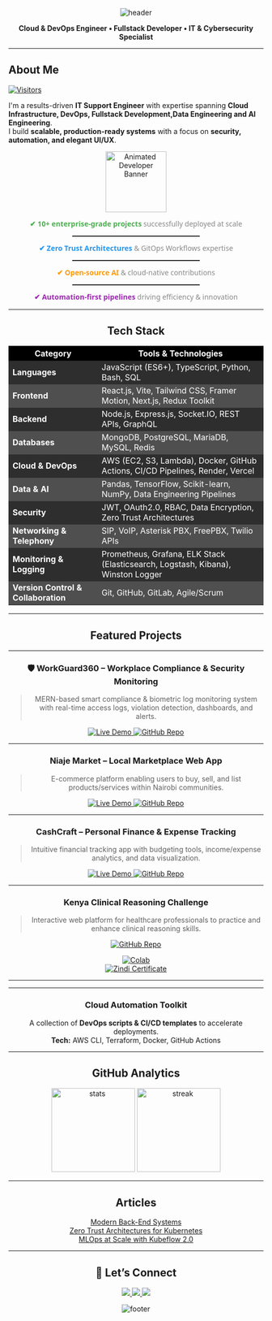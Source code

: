 <!-- Header Banner -->
<p align="center">
  <img src="https://capsule-render.vercel.app/api?type=waving&color=gradient&height=180&section=header&text=Davis%20Wabwile&fontSize=48&fontAlignY=35&animation=fadeIn&fontColor=fff" alt="header" />
</p>

<p align="center">
  <b style="color:var(--color-accent-fg);">Cloud & DevOps Engineer • Fullstack Developer • IT & Cybersecurity Specialist</b>
</p>

---

##  About Me
[![Visitors](https://komarev.com/ghpvc/?username=Alphadavethedon&label=Profile%20Views&color=0e75b6&style=flat)](https://github.com/Alphadavethedon)

I'm a results-driven **IT Support Engineer** with expertise spanning **Cloud Infrastructure, DevOps, Fullstack Development,Data Engineering and AI Engineering**.  
I build **scalable, production-ready systems** with a focus on **security, automation, and elegant UI/UX**.  
<div align="center">
  <img src="https://media.giphy.com/media/M9gbBd9nbDrOTu1Mqx/giphy.gif" width="120" alt="Animated Developer Banner"/>
  
<div align="center" style="font-family: 'Segoe UI', sans-serif; line-height: 1.3;">

<p><strong style="color:#4CAF50;">✔ 10+ enterprise-grade projects</strong> <span style="color:#888;">successfully deployed at scale</span></p>
<hr style="width:50%; border: 0; border-top: 1px solid #333; margin:4px 0;">
<p><strong style="color:#2196F3;">✔ Zero Trust Architectures</strong> <span style="color:#888;">& GitOps Workflows expertise</span></p>
<hr style="width:50%; border: 0; border-top: 1px solid #333; margin:4px 0;">
<p><strong style="color:#FF9800;">✔ Open-source AI</strong> <span style="color:#888;">& cloud-native contributions</span></p>
<hr style="width:50%; border: 0; border-top: 1px solid #333; margin:4px 0;">
<p><strong style="color:#9C27B0;">✔ Automation-first pipelines</strong> <span style="color:#888;">driving efficiency & innovation</span></p>

</div>

---

##  Tech Stack

<table>
  <thead>
    <tr style="background-color:#000000; color:#ffffff;">
      <th>Category</th>
      <th>Tools & Technologies</th>
    </tr>
  </thead>
  <tbody>
    <tr style="background-color:#2e2e2e; color:#ffffff;">
      <td><b>Languages</b></td>
      <td>JavaScript (ES6+), TypeScript, Python, Bash, SQL</td>
    </tr>
    <tr style="background-color:#4f4f4f; color:#ffffff;">
      <td><b>Frontend</b></td>
      <td>React.js, Vite, Tailwind CSS, Framer Motion, Next.js, Redux Toolkit</td>
    </tr>
    <tr style="background-color:#2e2e2e; color:#ffffff;">
      <td><b>Backend</b></td>
      <td>Node.js, Express.js, Socket.IO, REST APIs, GraphQL</td>
    </tr>
    <tr style="background-color:#4f4f4f; color:#ffffff;">
      <td><b>Databases</b></td>
      <td>MongoDB, PostgreSQL, MariaDB, MySQL, Redis</td>
    </tr>
    <tr style="background-color:#2e2e2e; color:#ffffff;">
      <td><b>Cloud & DevOps</b></td>
      <td>AWS (EC2, S3, Lambda), Docker, GitHub Actions, CI/CD Pipelines, Render, Vercel</td>
    </tr>
    <tr style="background-color:#4f4f4f; color:#ffffff;">
      <td><b>Data & AI</b></td>
      <td>Pandas, TensorFlow, Scikit-learn, NumPy, Data Engineering Pipelines</td>
    </tr>
    <tr style="background-color:#2e2e2e; color:#ffffff;">
      <td><b>Security</b></td>
      <td>JWT, OAuth2.0, RBAC, Data Encryption, Zero Trust Architectures</td>
    </tr>
    <tr style="background-color:#4f4f4f; color:#ffffff;">
      <td><b>Networking & Telephony</b></td>
      <td>SIP, VoIP, Asterisk PBX, FreePBX, Twilio APIs</td>
    </tr>
    <tr style="background-color:#2e2e2e; color:#ffffff;">
      <td><b>Monitoring & Logging</b></td>
      <td>Prometheus, Grafana, ELK Stack (Elasticsearch, Logstash, Kibana), Winston Logger</td>
    </tr>
    <tr style="background-color:#4f4f4f; color:#ffffff;">
      <td><b>Version Control & Collaboration</b></td>
      <td>Git, GitHub, GitLab, Agile/Scrum</td>
    </tr>
  </tbody>
</table>

---
##  Featured Projects
---

### 🛡️ WorkGuard360 – Workplace Compliance & Security Monitoring
> MERN-based smart compliance & biometric log monitoring system with real-time access logs, violation detection, dashboards, and alerts.
<p>
  <a href="https://workguard360.vercel.app" target="_blank">
    <img src="https://img.shields.io/badge/Live_Demo-Click_Here-brightgreen?style=for-the-badge" alt="Live Demo"/>
  </a>
  <a href="https://github.com/Alphadavethedon/Workguard360" target="_blank">
    <img src="https://img.shields.io/badge/Source_Code-GitHub-black?style=for-the-badge&logo=github" alt="GitHub Repo"/>
  </a>
</p>

---

###  Niaje Market – Local Marketplace Web App
> E-commerce platform enabling users to buy, sell, and list products/services within Nairobi communities.
<p>
  <a href="https://niajemarket.netlify.app" target="_blank">
    <img src="https://img.shields.io/badge/Live_Demo-Click_Here-brightgreen?style=for-the-badge" alt="Live Demo"/>
  </a>
  <a href="https://github.com/Alphadavethedon/Niaje-Market-Frontend-" target="_blank">
    <img src="https://img.shields.io/badge/Source_Code-GitHub-black?style=for-the-badge&logo=github" alt="GitHub Repo"/>
  </a>
</p>

---

###  CashCraft – Personal Finance & Expense Tracking
> Intuitive financial tracking app with budgeting tools, income/expense analytics, and data visualization.
<p>
  <a href="https://cashcraftapp.netlify.app" target="_blank">
    <img src="https://img.shields.io/badge/Live_Demo-Click_Here-brightgreen?style=for-the-badge" alt="Live Demo"/>
  </a>
  <a href="https://github.com/Alphadavethedon/CASH-CRAFT-FRONTEND" target="_blank">
    <img src="https://img.shields.io/badge/Source_Code-GitHub-black?style=for-the-badge&logo=github" alt="GitHub Repo"/>
  </a>
</p>

---

###  Kenya Clinical Reasoning Challenge
> Interactive web platform for healthcare professionals to practice and enhance clinical reasoning skills.
<p>
  <a href="https://github.com/Alphadavethedon/kenya-clinical-reasoning-challenge" target="_blank">
    <img src="https://img.shields.io/badge/Source_Code-GitHub-black?style=for-the-badge&logo=github" alt="GitHub Repo"/>
  </a>
</p>

[![Colab](https://img.shields.io/badge/Open_in-Colab-F9AB00?logo=google-colab)](https://colab.research.google.com/drive/1w4WfgLFlHjdQCGI5he4jTTUKGwG-Dh_e)  
[![Zindi Certificate](https://img.shields.io/badge/Zindi-Certificate-8A2BE2)](https://zindi.africa/users/DonDave/competitions/certificate)  

---
---

### **Cloud Automation Toolkit**
A collection of **DevOps scripts & CI/CD templates** to accelerate deployments.  
**Tech:** AWS CLI, Terraform, Docker, GitHub Actions  

---

##  GitHub Analytics
<p align="center">
  <img src="https://github-readme-stats.vercel.app/api?username=Alphadavethedon&show_icons=true&theme=transparent&hide_border=true" alt="stats" height="165"/>
  <img src="https://streak-stats.demolab.com?user=Alphadavethedon&theme=transparent&hide_border=true" alt="streak" height="165"/>
</p>

---
## Articles
  [Modern Back-End Systems](https://medium.com/@davewabwile/mastering-modern-backend-systems-a-practical-guide-to-apis-architecture-and-scalability-02f6501f7792)  
  [Zero Trust Architectures for Kubernetes](https://medium.com/@davewabwile)  
  [MLOps at Scale with Kubeflow 2.0](https://medium.com/@davewabwile)  

---
## 🤝 Let’s Connect
<p align="center">
  <a href="https://www.linkedin.com/in/davis-wabwile/" target="_blank">
    <img src="https://img.shields.io/badge/LinkedIn-0077B5?style=for-the-badge&logo=linkedin&logoColor=white"/>
  </a>
  <a href="mailto:daviswabwile@gmail.com" target="_blank">
    <img src="https://img.shields.io/badge/Email-D14836?style=for-the-badge&logo=gmail&logoColor=white"/>
  </a>
  <a href="https://davisportfolio.vercel.app" target="_blank">
    <img src="https://img.shields.io/badge/Portfolio-000000?style=for-the-badge&logo=About.me&logoColor=white"/>
  </a>
</p>

<!-- Footer Banner -->
<p align="center">
  <img src="https://capsule-render.vercel.app/api?type=waving&color=gradient&height=120&section=footer" alt="footer" />
</p>
